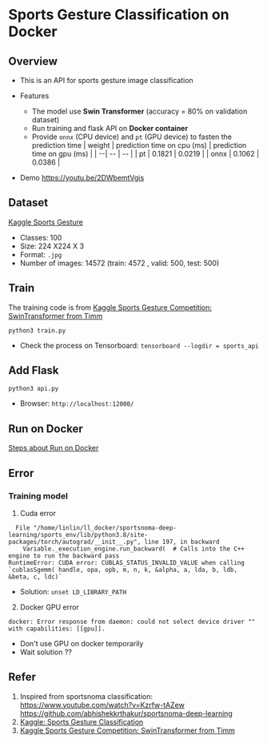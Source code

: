 # Sports Gesture Classification on Docker

## Overview 
- This is an API for sports gesture image classification
- Features
  - The model use **Swin Transformer** (accuracy = 80% on validation dataset)
  - Run training and flask API on **Docker container**
  - Provide `onnx` (CPU device) and `pt` (GPU device) to fasten the prediction time 
    | weight | prediction time on cpu (ms) | prediction time on gpu (ms) |
    | --| -- | -- |
    | pt | 0.1821 | 0.0219 |
    | onnx | 0.1062 | 0.0386 |

- Demo
https://youtu.be/2DWbemtVgis


## Dataset 
[Kaggle Sports Gesture](https://www.kaggle.com/datasets/gpiosenka/sports-classification)
- Classes: 100
- Size: 224 X224 X 3
- Format: `.jpg` 
- Number of images: 14572 (train: 4572 , valid: 500, test: 500)

## Train
The training code is from [Kaggle Sports Gesture Competition: SwinTransformer from Timm](https://www.kaggle.com/code/pkbpkb0055/99-2-classification-using-swin-transformer)
```
python3 train.py
```
- Check the process on Tensorboard: `tensorboard --logdir = sports_api`

## Add Flask
```
python3 api.py
```
- Browser: `http://localhost:12000/`



## Run on Docker 
[Steps about Run on Docker](attached/Build_docker_image.md)


## Error 
### Training model
1. Cuda error 
```
  File "/home/linlin/ll_docker/sportsnoma-deep-learning/sports_env/lib/python3.8/site-packages/torch/autograd/__init__.py", line 197, in backward
    Variable._execution_engine.run_backward(  # Calls into the C++ engine to run the backward pass
RuntimeError: CUDA error: CUBLAS_STATUS_INVALID_VALUE when calling `cublasSgemm( handle, opa, opb, m, n, k, &alpha, a, lda, b, ldb, &beta, c, ldc)`
```
- Solution: `unset LD_LIBRARY_PATH`

2. Docker GPU error
```
docker: Error response from daemon: could not select device driver "" with capabilities: [[gpu]].
```
- Don't use GPU on docker temporarily
- Wait solution ??


## Refer
1. Inspired from sportsnoma classification: https://www.youtube.com/watch?v=Kzrfw-tAZew
https://github.com/abhishekkrthakur/sportsnoma-deep-learning
2. [Kaggle: Sports Gesture Classification](https://www.kaggle.com/datasets/gpiosenka/sports-classification)
3. [Kaggle Sports Gesture Competition: SwinTransformer from Timm](https://www.kaggle.com/code/pkbpkb0055/99-2-classification-using-swin-transformer)